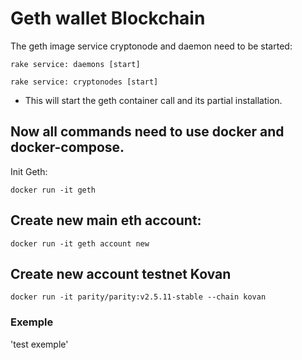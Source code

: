 # Geth wallet Blockchain

The geth image service cryptonode and daemon need to be started:

```rake service: daemons [start]```

```rake service: cryptonodes [start]```

* This will start the geth container call and its partial installation.

## Now all commands need to use docker and docker-compose.

Init Geth:

```docker run -it geth```


## Create new main eth account:

```docker run -it geth account new```

## Create new account testnet Kovan

```docker run -it parity/parity:v2.5.11-stable --chain kovan```

### Exemple
'test exemple'




